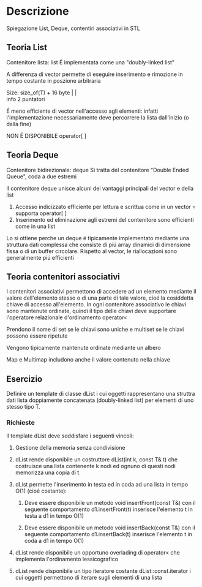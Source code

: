 # Descrizione

Spiegazione List, Deque, contentiri associativi in STL

## Teoria List

Contenitore lista: list<Tipo>
É implementata come una "doubly-linked list"

A differenza di vector permette di eseguire inserimento e rimozione in tempo costante in poszione arbitraria

Size:   size_of(T) + 16 byte 
            |           |         
            info        2 puntatori

É meno efficiente di vector nell'accesso agli elementi: infatti l'implementazione necessariamente deve percorrere la lista dall'inizio (o dalla fine)

NON É DISPONIBILE operator[ ]

## Teoria Deque

Contenitore bidirezionale: deque<Tipo>
Si tratta del contenitore "Double Ended Queue", coda a due estremi

Il contenitore deque unisce alcuni dei vantaggi principali del vector e della list
1. Accesso indicizzato efficiente per lettura e scrittua come in un vector = supporta operator[ ] 
2. Inserimento ed eliminazione agli estremi del contenitore sono efficienti come in una list

Lo si ottiene perche un deque é tipicamente implementato mediante una struttura dati complessa che consiste di piú array dinamici di dimensione fissa o di un buffer circolare.
Rispetto al vector, le riallocazioni sono generalmente piú efficienti 

## Teoria contenitori associativi 

I contenitori associativi permettono di accedere ad un elemento mediante il valore dell'elemento stesso o di una parte di tale valore, cioé la cosiddetta chiave di accesso all'elemento.
In ogni contenitore associativo le chiavi sono mantenute ordinate, quindi il tipo delle chiavi deve supportare l'operatore relazionale d'ordinamento operator<

Prendono il nome di set se le chiavi sono uniche e multiset se le chiavi possono essere ripetute

Vengono tipicamente mantenute ordinate mediante un albero 

Map e Multimap includono anche il valore contenuto nella chiave

## Esercizio

Definire un template di classe dList<T> i cui oggetti rappresentano una struttra dati lista doppiamente concatenata (doubly-linked list) per elementi di uno stesso tipo T.

### Richieste

Il template dList<T> deve soddisfare i seguenti vincoli:

1. Gestione della memoria senza condivisione

2. dList<T> rende disponibile un costruttore dList(int k, const T& t) che costruisce una lista contenente k nodi ed ognuno di questi nodi memorizza una copia di t

3. dList<T> permette l'inserimento in testa ed in coda ad una lista in tempo O(1) (cioé costante):
    1. Deve essere disponibile un metodo void insertFront(const T&) con il seguente comportamento d1.insertFront(t) inserisce l'elemento t in testa a d1 in tempo O(1)
    
    2. Deve essere disponibile un metodo void insertBack(const T&) con il seguente comportamento d1.insertBack(t) inserisce l'elemento t in coda a d1 in tempo O(1)

4. dList<T> rende disponibile un opportuno overlading di operator< che implementa l'ordinamento lessicografico

5. dList<T> rende disponibile un tipo iteratore costante dList<T>::const.iterator i cui oggetti permettono di iterare sugli elementi di una lista